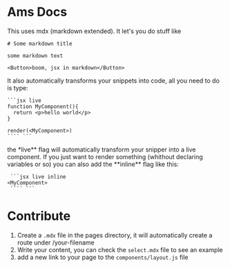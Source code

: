 # Ams Docs

This uses mdx (markdown extended). It let's you do stuff like

```
# Some markdown title

some markdown text

<Button>boom, jsx in markdown</Button>
```

It also automatically transforms your snippets into code, all you need to do is type:

```
```jsx live
function MyComponent(){
  return <p>hello world</p>
}

render(<MyComponent>)
```` ```
```

the \*live** flag will automatically transform your snipper into a live component. If you just want to render something (whithout declaring variables or so) you can also add the **inline\*\* flag like this:

```
 ```jsx live inline
<MyComponent>
 ```` ```
```

# Contribute

1. Create a `.mdx` file in the pages directory, it will automatically create a route under /your-filename
2. Write your content, you can check the `select.mdx` file to see an example
3. add a new link to your page to the `components/layout.js` file
